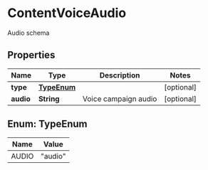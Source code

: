 

# ContentVoiceAudio

Audio schema
## Properties

Name | Type | Description | Notes
------------ | ------------- | ------------- | -------------
**type** | [**TypeEnum**](#TypeEnum) |  |  [optional]
**audio** | **String** | Voice campaign audio |  [optional]



## Enum: TypeEnum

Name | Value
---- | -----
AUDIO | &quot;audio&quot;



